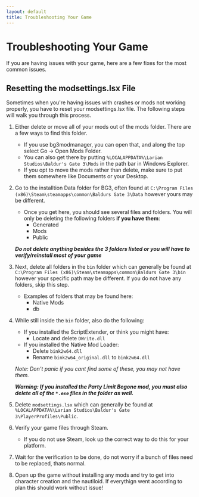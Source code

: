 ```yaml
---
layout: default
title: Troubleshooting Your Game
---
```


# Troubleshooting Your Game

If you are having issues with your game, here are a few fixes for the most common issues.

## Resetting the modsettings.lsx File

Sometimes when you're having issues with crashes or mods not working properly, you have to reset your modsettings.lsx file. The following steps will walk you through this process.

1. Either delete or move all of your mods out of the mods folder. There are a few ways to find this folder. 
   * If you use bg3modmanager, you can open that, and along the top select Go -> Open Mods Folder.
   * You can also get there by putting `%LOCALAPPDATA%\Larian Studios\Baldur's Gate 3\Mods` in the path bar in Windows Explorer.
   * If you opt to move the mods rather than delete, make sure to put them somewhere like Documents or your Desktop.
2. Go to the installtion Data folder for BG3, often found at `C:\Program Files (x86)\Steam\steamapps\common\Baldurs Gate 3\Data` however yours may be different. 
   * Once you get here, you should see several files and folders. You will only be deleting the following folders **if you have them**:
     * Generated
     * Mods
     * Public

    ***Do not delete anything besides the 3 folders listed or you will have to verify/reinstall most of your game***
3. Next, delete all folders in the `bin` folder which can generally be found at `C:\Program Files (x86)\Steam\steamapps\common\Baldurs Gate 3\bin` however your specific path may be different. If you do not have any folders, skip this step.
   * Examples of folders that may be found here:
     * Native Mods
     * db
4. While still inside the `bin` folder, also do the following:
   * If you installed the ScriptExtender, or think you might have:
     * Locate and delete `DWrite.dll`  
   * If you installed the Native Mod Loader: 
     * Delete `bink2w64.dll`
     * Rename `bink2w64_original.dll` to `bink2w64.dll`

   *Note: Don't panic if you cant find some of these, you may not have them.*

   ***Warning: If you installed the Party Limit Begone mod, you must also delete all of the `*.exe` files in the folder as well.***
5. Delete `modsettings.lsx` which can generally be found at `%LOCALAPPDATA%\Larian Studios\Baldur's Gate 3\PlayerProfiles\Public`. 
6. Verify your game files through Steam.
   * If you do not use Steam, look up the correct way to do this for your platform.
7. Wait for the verification to be done, do not worry if a bunch of files need to be replaced, thats normal.
8. Open up the game without installing any mods and try to get into character creation and the nautiloid. If everythign went according to plan this should work without issue!